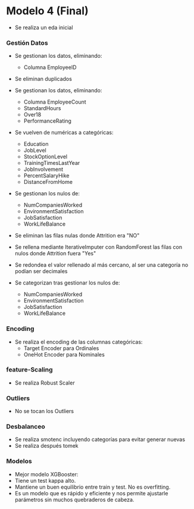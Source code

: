 # Modelo 4 (Final)
- Se realiza un eda inicial
### Gestión Datos
- Se gestionan los datos, eliminando:
    - Columna EmployeeID
- Se eliminan duplicados

- Se gestionan los datos, eliminando:
    - Columna EmployeeCount
    - StandardHours
    - Over18
    - PerformanceRating

- Se vuelven de numéricas a categóricas:
    - Education
    - JobLevel
    - StockOptionLevel
    - TrainingTimesLastYear
    - JobInvolvement
    - PercentSalaryHike
    - DistanceFromHome

- Se gestionan los nulos de:
    - NumCompaniesWorked
    - EnvironmentSatisfaction
    - JobSatisfaction
    - WorkLifeBalance

- Se eliminan las filas nulas donde Attrition era "NO"

- Se rellena mediante IterativeImputer con RandomForest las filas con nulos donde Attrition fuera "Yes"

- Se redondea el valor rellenado al más cercano, al ser una categoría no podían ser decimales

- Se categorizan tras gestionar los nulos de:
    - NumCompaniesWorked
    - EnvironmentSatisfaction
    - JobSatisfaction
    - WorkLifeBalance
    
### Encoding
- Se realiza el encoding de las columnas categóricas:
    - Target Encoder para Ordinales
    - OneHot Encoder para Nominales

### feature-Scaling
- Se realiza Robust Scaler

### Outliers
- No se tocan los Outliers

### Desbalanceo
- Se realiza smotenc incluyendo categorías para evitar generar nuevas
- Se realiza después tomek

### Modelos
- Mejor modelo XGBooster:
- Tiene un test kappa alto.
- Mantiene un buen equilibrio entre train y test. No es overfitting.
- Es un modelo que es rápido y eficiente y nos permite ajustarle parámetros sin muchos quebraderos de cabeza.


